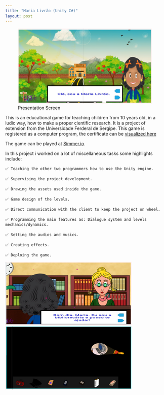 ```yaml
---
title: "Maria Livrão (Unity C#)"
layout: post
---
```


<figure>
    <img src="/assets/fontawesome/maria01.png"
         alt="maria livrao presentation screen">
    <figcaption>Presentation Screen</figcaption>
</figure>

This is an educational game for teaching children from 10 years old, in a ludic way, how to make a proper cientific research.
It is a project of extension from the Universidade Ferderal de Sergipe. This game is registered as a computer program, the certificate can be [visualized here](https://github.com/CaiporaGames/caiporagames.github.io/blob/master/assets/fontawesome/certificado.pdf)

The game can be played at [Simmer.io](https://simmer.io/@Maria_Livrao/trilhou).

In this project i worked on a lot of miscellaneous tasks some highlights include:

    ✅ Teaching the other two programmers how to use the Unity engine.
    
    ✅ Supervising the project development.
    
    ✅ Drawing the assets used inside the game.
    
    ✅ Game design of the levels.
    
    ✅ Direct communication with the client to keep the project on wheel.
    
    ✅ Programming the main features as: Dialogue system and levels mechanics/dynamics.
    
    ✅ Setting the audios and musics.
    
    ✅ Creating effects.
    
    ✅ Deploing the game.
    




<div class="row">
  <div class="column">
    <img src="/assets/fontawesome/maria02.png" width="400" height="200">
  </div>
  <div class="column">
    <img src="/assets/fontawesome/maria03.png" width="400" height="200">
  </div>  
</div>
